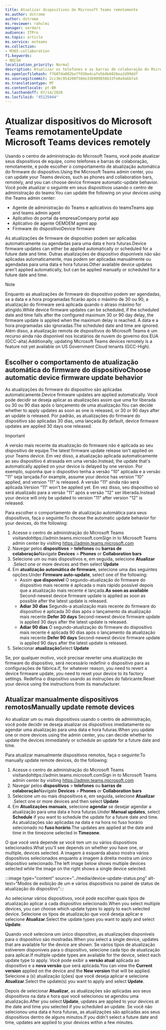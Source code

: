 ```yaml
---
title: Atualizar dispositivos do Microsoft Teams remotamente
ms.author: dstrome
author: dstrome
ms.reviewer: rahulmi
manager: serdars
audience: ITPro
ms.topic: article
ms.service: msteams
ms.collection:
- M365-collaboration
f1.keywords:
- NOCSH
localization_priority: Normal
description: Atualizar os telefones e as barras de colaboração do Microsoft Teams remotamente usando o centro de administração do teams
ms.openlocfilehash: f7607da002be7f038e4cafe5b4b6026ea2d99ddf
ms.sourcegitcommit: 2cc36c954200f50de33b909856b33fe0a9a6b7a5
ms.translationtype: MT
ms.contentlocale: pt-BR
ms.lasthandoff: 07/14/2020
ms.locfileid: "45125944"
---
```

# <a name="update-microsoft-teams-devices-remotely"></a><span data-ttu-id="87aa7-103">Atualizar dispositivos do Microsoft Teams remotamente</span><span class="sxs-lookup"><span data-stu-id="87aa7-103">Update Microsoft Teams devices remotely</span></span>

<span data-ttu-id="87aa7-104">Usando o centro de administração do Microsoft Teams, você pode atualizar seus dispositivos de equipe, como telefones e barras de colaboração, remotamente, e pode escolher o comportamento de atualização automática do firmware do dispositivo.</span><span class="sxs-lookup"><span data-stu-id="87aa7-104">Using the Microsoft Teams admin center, you can update your Teams devices, such as phones and collaboration bars, remotely, and you can choose device firmware automatic-update behavior.</span></span> <span data-ttu-id="87aa7-105">Você pode atualizar o seguinte em seus dispositivos usando o centro de administração do teams:</span><span class="sxs-lookup"><span data-stu-id="87aa7-105">You can update the following on your devices using the Teams admin center:</span></span>

- <span data-ttu-id="87aa7-106">Agente de administração do Teams e aplicativos do teams</span><span class="sxs-lookup"><span data-stu-id="87aa7-106">Teams app and teams admin agent</span></span>
- <span data-ttu-id="87aa7-107">Aplicativo do portal da empresa</span><span class="sxs-lookup"><span data-stu-id="87aa7-107">Company portal app</span></span>
- <span data-ttu-id="87aa7-108">Aplicativo de agente OEM</span><span class="sxs-lookup"><span data-stu-id="87aa7-108">OEM agent app</span></span>
- <span data-ttu-id="87aa7-109">Firmware do dispositivo</span><span class="sxs-lookup"><span data-stu-id="87aa7-109">Device firmware</span></span>

<span data-ttu-id="87aa7-110">As atualizações de firmware de dispositivo podem ser aplicadas automaticamente ou agendadas para uma data e hora futuras.</span><span class="sxs-lookup"><span data-stu-id="87aa7-110">Device firmware updates can either be applied automatically or scheduled for a future date and time.</span></span> <span data-ttu-id="87aa7-111">Outras atualizações de dispositivo disponíveis não são aplicadas automaticamente, mas podem ser aplicadas manualmente ou agendadas para uma data e hora futuras.</span><span class="sxs-lookup"><span data-stu-id="87aa7-111">Other available device updates aren't applied automatically, but can be applied manually or scheduled for a future date and time.</span></span>

> [!NOTE]
> <span data-ttu-id="87aa7-112">Enquanto as atualizações de firmware do dispositivo podem ser agendadas, se a data e a hora programadas ficarão após o máximo de 30 ou 90, a atualização do firmware será aplicada quando o atraso máximo for atingido.</span><span class="sxs-lookup"><span data-stu-id="87aa7-112">While device firmware updates can be scheduled, if the scheduled date and time falls after the configured maximum 30 or 90 day delay, the firmware update is applied when the maximum delay is reached.</span></span> <span data-ttu-id="87aa7-113">A data e a hora programadas são ignoradas.</span><span class="sxs-lookup"><span data-stu-id="87aa7-113">The scheduled date and time are ignored.</span></span> <span data-ttu-id="87aa7-114">Além disso, a atualização remota de dispositivos do Microsoft Teams é um recurso ainda não disponível nos locatários de nuvem do governo dos EUA (GCC-alta).</span><span class="sxs-lookup"><span data-stu-id="87aa7-114">Additionally, updating Microsoft Teams devices remotely is a feature not yet available on US Government Cloud tenants (GCC-High).</span></span>

## <a name="choose-automatic-device-firmware-update-behavior"></a><span data-ttu-id="87aa7-115">Escolher o comportamento de atualização automática do firmware do dispositivo</span><span class="sxs-lookup"><span data-stu-id="87aa7-115">Choose automatic device firmware update behavior</span></span>

<span data-ttu-id="87aa7-116">As atualizações do firmware do dispositivo são aplicadas automaticamente.</span><span class="sxs-lookup"><span data-stu-id="87aa7-116">Device firmware updates are applied automatically.</span></span> <span data-ttu-id="87aa7-117">Você pode decidir se deseja aplicar as atualizações assim que uma for liberada ou 30 ou 90 dias após o lançamento de uma atualização.</span><span class="sxs-lookup"><span data-stu-id="87aa7-117">You can decide whether to apply updates as soon as one is released, or 30 or 90 days after an update is released.</span></span> <span data-ttu-id="87aa7-118">Por padrão, as atualizações do firmware do dispositivo são aplicadas 30 dias, uma lançada.</span><span class="sxs-lookup"><span data-stu-id="87aa7-118">By default, device firmware updates are applied 30 days one released.</span></span>

> [!IMPORTANT]
> <span data-ttu-id="87aa7-119">A versão mais recente da atualização do firmware não é aplicada ao seu dispositivo de equipe.</span><span class="sxs-lookup"><span data-stu-id="87aa7-119">The latest firmware update release isn't applied on your Teams device.</span></span> <span data-ttu-id="87aa7-120">Em vez disso, a atualização aplicada automaticamente ao seu dispositivo é atrasada em uma versão.</span><span class="sxs-lookup"><span data-stu-id="87aa7-120">Instead, the update that's automatically applied on your device is delayed by one version.</span></span> <span data-ttu-id="87aa7-121">Por exemplo, suponha que o dispositivo tenha a versão "10" aplicada e a versão "11" seja lançada.</span><span class="sxs-lookup"><span data-stu-id="87aa7-121">For example, assume your device has version "10" applied, and version "11" is released.</span></span> <span data-ttu-id="87aa7-122">A versão "11" ainda não será aplicada.</span><span class="sxs-lookup"><span data-stu-id="87aa7-122">Version "11" won't be applied yet.</span></span> <span data-ttu-id="87aa7-123">Em vez disso, seu dispositivo só será atualizado para a versão "11" após a versão "12" ser liberada.</span><span class="sxs-lookup"><span data-stu-id="87aa7-123">Instead your device will only be updated to version "11" after version "12" is released.</span></span>

<span data-ttu-id="87aa7-124">Para escolher o comportamento de atualização automática para seus dispositivos, faça o seguinte:</span><span class="sxs-lookup"><span data-stu-id="87aa7-124">To choose the automatic update behavior for your devices, do the following:</span></span>

1. <span data-ttu-id="87aa7-125">Acesse o centro de administração do Microsoft Teams visitandohttps://admin.teams.microsoft.com</span><span class="sxs-lookup"><span data-stu-id="87aa7-125">Sign in to Microsoft Teams admin center by visiting https://admin.teams.microsoft.com</span></span>
2. <span data-ttu-id="87aa7-126">Navegar pelos **dispositivos**  >  **telefones** ou **barras de colaboração**</span><span class="sxs-lookup"><span data-stu-id="87aa7-126">Navigate **Devices** > **Phones** or **Collaboration bars**</span></span>
3. <span data-ttu-id="87aa7-127">Selecione um ou mais dispositivos e, em seguida, selecione **Atualizar** .</span><span class="sxs-lookup"><span data-stu-id="87aa7-127">Select one or more devices and then select **Update**</span></span>
4. <span data-ttu-id="87aa7-128">Em **atualização automática de firmware**, selecione uma das seguintes opções:</span><span class="sxs-lookup"><span data-stu-id="87aa7-128">Under **Firmware auto-update**, select one of the following:</span></span>
    - <span data-ttu-id="87aa7-129">Assim **que disponível** O segundo-atualização do firmware do dispositivo mais recente é aplicada o mais rápido possível depois que a atualização mais recente é lançada.</span><span class="sxs-lookup"><span data-stu-id="87aa7-129">**As soon as available** Second-newest device firmware update is applied as soon as possible after the latest update is released.</span></span>
    - <span data-ttu-id="87aa7-130">**Adiar 30 dias** Segundo-a atualização mais recente do firmware do dispositivo é aplicada 30 dias após o lançamento da atualização mais recente.</span><span class="sxs-lookup"><span data-stu-id="87aa7-130">**Defer 30 days** Second-newest device firmware update is applied 30 days after the latest update is released.</span></span>
    - <span data-ttu-id="87aa7-131">**Adiar 90 dias** O segundo-atualização do firmware do dispositivo mais recente é aplicada 90 dias após o lançamento da atualização mais recente.</span><span class="sxs-lookup"><span data-stu-id="87aa7-131">**Defer 90 days** Second-newest device firmware update is applied 90 days after the latest update is released.</span></span>
5. <span data-ttu-id="87aa7-132">Selecionar **atualização**</span><span class="sxs-lookup"><span data-stu-id="87aa7-132">Select **Update**</span></span>

<span data-ttu-id="87aa7-133">Se, por qualquer motivo, você precisar reverter uma atualização de firmware do dispositivo, será necessário redefinir o dispositivo para as configurações de fábrica.</span><span class="sxs-lookup"><span data-stu-id="87aa7-133">If, for whatever reason, you need to revert a device firmware update, you need to reset your device to its factory settings.</span></span> <span data-ttu-id="87aa7-134">Redefina o dispositivo usando as instruções do fabricante.</span><span class="sxs-lookup"><span data-stu-id="87aa7-134">Reset your device using the instructions from its manufacturer.</span></span>  

## <a name="manually-update-remote-devices"></a><span data-ttu-id="87aa7-135">Atualizar manualmente dispositivos remotos</span><span class="sxs-lookup"><span data-stu-id="87aa7-135">Manually update remote devices</span></span>

<span data-ttu-id="87aa7-136">Ao atualizar um ou mais dispositivos usando o centro de administração, você pode decidir se deseja atualizar os dispositivos imediatamente ou agendar uma atualização para uma data e hora futuras.</span><span class="sxs-lookup"><span data-stu-id="87aa7-136">When you update one or more devices using the admin center, you can decide whether to update the devices immediately or schedule an update for a future date and time.</span></span>

<span data-ttu-id="87aa7-137">Para atualizar manualmente dispositivos remotos, faça o seguinte:</span><span class="sxs-lookup"><span data-stu-id="87aa7-137">To manually update remote devices, do the following:</span></span>

1. <span data-ttu-id="87aa7-138">Acesse o centro de administração do Microsoft Teams visitandohttps://admin.teams.microsoft.com</span><span class="sxs-lookup"><span data-stu-id="87aa7-138">Sign in to Microsoft Teams admin center by visiting https://admin.teams.microsoft.com</span></span>
2. <span data-ttu-id="87aa7-139">Navegar pelos **dispositivos**  >  **telefones** ou **barras de colaboração**</span><span class="sxs-lookup"><span data-stu-id="87aa7-139">Navigate  **Devices** > **Phones** or **Collaboration bars**</span></span>
3. <span data-ttu-id="87aa7-140">Selecione um ou mais dispositivos e, em seguida, selecione **Atualizar** .</span><span class="sxs-lookup"><span data-stu-id="87aa7-140">Select one or more devices and then select **Update**</span></span>
4. <span data-ttu-id="87aa7-141">Em **Atualizações manuais**, selecione **agendar** se desejar agendar a atualização para uma data e hora futuras.</span><span class="sxs-lookup"><span data-stu-id="87aa7-141">Under **Manual updates**, select **Schedule** if you want to schedule the update for a future date and time.</span></span> <span data-ttu-id="87aa7-142">As atualizações são aplicadas na data e na hora no fuso horário selecionado no **fuso horário**.</span><span class="sxs-lookup"><span data-stu-id="87aa7-142">The updates are applied at the date and time in the timezone selected in **Timezone**.</span></span>

<span data-ttu-id="87aa7-143">O que você verá depende se você tem um ou vários dispositivos selecionados.</span><span class="sxs-lookup"><span data-stu-id="87aa7-143">What you'll see depends on whether you have one, or multiple, devices selected.</span></span> <span data-ttu-id="87aa7-144">A imagem à esquerda abaixo mostra vários dispositivos selecionados enquanto a imagem à direita mostra um único dispositivo selecionado.</span><span class="sxs-lookup"><span data-stu-id="87aa7-144">The left image below shows multiple devices selected while the image on the right shows a single device selected.</span></span>

:::image type="content" source="../media/device-update-status.png" alt-text="Modos de exibição de um e vários dispositivos no painel de status de atualização do dispositivo":::

<span data-ttu-id="87aa7-146">Ao selecionar vários dispositivos, você pode escolher quais tipos de atualização aplicar a cada dispositivo selecionado.</span><span class="sxs-lookup"><span data-stu-id="87aa7-146">When you select multiple devices, you can choose which update types to apply to each selected device.</span></span> <span data-ttu-id="87aa7-147">Selecione os tipos de atualização que você deseja aplicar e selecione **Atualizar**.</span><span class="sxs-lookup"><span data-stu-id="87aa7-147">Select the update types you want to apply and select **Update**.</span></span>

<span data-ttu-id="87aa7-148">Quando você seleciona um único dispositivo, as atualizações disponíveis para o dispositivo são mostradas.</span><span class="sxs-lookup"><span data-stu-id="87aa7-148">When you select a single device, updates that are available for the device are shown.</span></span> <span data-ttu-id="87aa7-149">Se vários tipos de atualização estiverem disponíveis para o dispositivo, selecione cada tipo de atualização para aplicar.</span><span class="sxs-lookup"><span data-stu-id="87aa7-149">If multiple update types are available for the device, select each update type to apply.</span></span> <span data-ttu-id="87aa7-150">Você pode exibir a **versão atual** aplicada ao dispositivo e a **nova versão** que será aplicada.</span><span class="sxs-lookup"><span data-stu-id="87aa7-150">You can view the **Current version** applied on the device and the **New version** that will be applied.</span></span> <span data-ttu-id="87aa7-151">Selecione a (s) atualização (ções) que você deseja aplicar e selecione **Atualizar**.</span><span class="sxs-lookup"><span data-stu-id="87aa7-151">Select the update(s) you want to apply and select **Update**.</span></span>

<span data-ttu-id="87aa7-152">Depois de selecionar **Atualizar**, as atualizações são aplicadas aos seus dispositivos na data e hora que você selecionou se agendou uma atualização.</span><span class="sxs-lookup"><span data-stu-id="87aa7-152">After you select **Update**, updates are applied to your devices at the date and time you selected if you scheduled an update.</span></span> <span data-ttu-id="87aa7-153">Se você não selecionou uma data e hora futuras, as atualizações são aplicadas aos seus dispositivos dentro de alguns minutos.</span><span class="sxs-lookup"><span data-stu-id="87aa7-153">If you didn't select a future date and time, updates are applied to your devices within a few minutes.</span></span>
